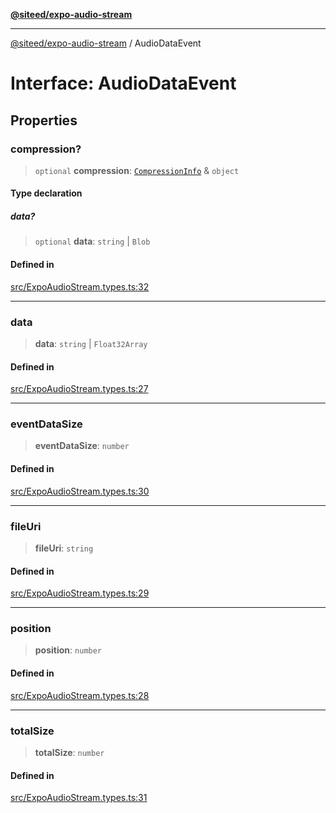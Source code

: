 [**@siteed/expo-audio-stream**](../README.md)

***

[@siteed/expo-audio-stream](../README.md) / AudioDataEvent

# Interface: AudioDataEvent

## Properties

### compression?

> `optional` **compression**: [`CompressionInfo`](CompressionInfo.md) & `object`

#### Type declaration

##### data?

> `optional` **data**: `string` \| `Blob`

#### Defined in

[src/ExpoAudioStream.types.ts:32](https://github.com/deeeed/expo-audio-stream/blob/28be564864425ab95a6773e2bc19f856eb418d1c/packages/expo-audio-stream/src/ExpoAudioStream.types.ts#L32)

***

### data

> **data**: `string` \| `Float32Array`

#### Defined in

[src/ExpoAudioStream.types.ts:27](https://github.com/deeeed/expo-audio-stream/blob/28be564864425ab95a6773e2bc19f856eb418d1c/packages/expo-audio-stream/src/ExpoAudioStream.types.ts#L27)

***

### eventDataSize

> **eventDataSize**: `number`

#### Defined in

[src/ExpoAudioStream.types.ts:30](https://github.com/deeeed/expo-audio-stream/blob/28be564864425ab95a6773e2bc19f856eb418d1c/packages/expo-audio-stream/src/ExpoAudioStream.types.ts#L30)

***

### fileUri

> **fileUri**: `string`

#### Defined in

[src/ExpoAudioStream.types.ts:29](https://github.com/deeeed/expo-audio-stream/blob/28be564864425ab95a6773e2bc19f856eb418d1c/packages/expo-audio-stream/src/ExpoAudioStream.types.ts#L29)

***

### position

> **position**: `number`

#### Defined in

[src/ExpoAudioStream.types.ts:28](https://github.com/deeeed/expo-audio-stream/blob/28be564864425ab95a6773e2bc19f856eb418d1c/packages/expo-audio-stream/src/ExpoAudioStream.types.ts#L28)

***

### totalSize

> **totalSize**: `number`

#### Defined in

[src/ExpoAudioStream.types.ts:31](https://github.com/deeeed/expo-audio-stream/blob/28be564864425ab95a6773e2bc19f856eb418d1c/packages/expo-audio-stream/src/ExpoAudioStream.types.ts#L31)
